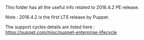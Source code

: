 This folder has all the useful info related to 2016.4.2 PE release.

Note : 2016.4.2 is the first LTS release by Puppet.

The support cycles details are listed here : https://puppet.com/misc/puppet-enterprise-lifecycle
